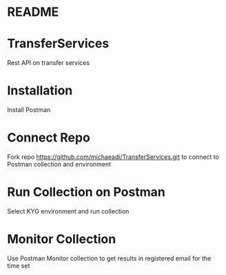 # README


# TransferServices
Rest API on transfer services

# Installation
Install Postman

# Connect Repo
Fork repo https://github.com/michaeadi/TransferServices.git to connect to Postman collection and environment

# Run Collection on Postman
Select KYG environment and run collection

# Monitor Collection
Use Postman Monitor collection to get results in registered email for the time set
